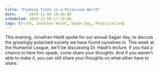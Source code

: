 ```yaml
---
title: "Finding Truth in a Polarized World"
date:      2019-11-06 16:30:00
scheduled: 2019-11-04 17:30:00
tags: [Truth, Jonathan Haidt, Sagan Day, Polarization]
---
```

This evening, Jonathan Haidt spoke for our annual Sagan day, to discuss the growingly polarized society we have found ourselves in. This week at the Humanist League, we’ll be discussing Dr. Haidt’s lecture. If you had a chance to here him speak, come share your thoughts. And if you weren’t able to make it, you can still share your thoughts on what other have to share.
